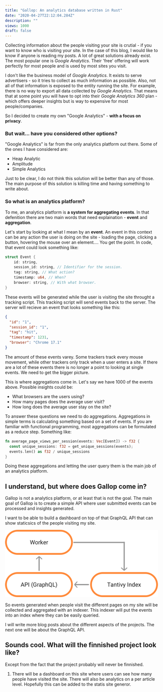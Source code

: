```yaml
---
title: "Gallop: An analytics database written in Rust"
date: "2020-04-27T22:12:04.284Z"
description: ""
views: 1000
draft: false
---
```


Collecting information about the people visiting your site is crutial - if you want to know who is visiting your site. In the case of this blog, I would like to know if anyone is reading my posts. A lot of great solutions already exist. The most popular one is _Google Analytics_. Their 'free' offering will work perfectly for most people and is used by most sites you visit.

I don't like the business model of _Google Analytics_. It exists to serve advertisers - so it tries to collect as much information as possible. Also, not all of that information is exposed to the entity running the site. For example, there is no way to export all data collected by _Google Analytics_. That means that at some point you will have to opt into their _Google Analytics 360_ plan - which offers deeper insights but is way to expensive for most people/companies.

So I decided to create my own "Google Analytics" - **with a focus on privacy**.

### But wait... have you considered other options?

"Google Analytics" is far from the only analytics platform out there. Some of the ones I have considered are:

- Heap Analytic
- Amplitude
- Simple Analytics

Just to be clear, I do not think this solution will be better than any of those. The main purpose of this solution is killing time and having something to write about.

### So what is an analytics platform?

To me, an analytics platform is **a system for aggregating events**. In that defenition there are two main words that need explaination - **event** and **aggregation**.

Let's start by looking at what I mean by an **event**. An event in this context can be any action the user is doing on the site - loading the page, clicking a button, hovering the mouse over an element.... You get the point. In code, that event could look something like:

```rust
struct Event {
    id: string,
    session_id: string, // Identifier for the session.
    tag: string, // What action?
    timestamp: u64, // When?
    browser: string, // With what browser.
}
```

These events will be generated while the user is visiting the site throught a tracking script. This tracking script will send events back to the server. The server will recieve an event that looks something like this:

```json
{
  "id": "1",
  "session_id": "1",
  "tag": "hit",
  "timestamp": 1231,
  "browser": "Chrome 17.1"
}
```

The amount of these events varey. Some trackers track every mouse movement, while other trackers only track when a user enters a site. If there are a lot of these events there is no longer a point to looking at single events. We need to get the bigger picture.

This is where aggregations come in. Let's say we have 1000 of the events above. Possible insights could be:

- What browsers are the users using?
- How many pages does the average user visit?
- How long does the average user stay on the site?

To answer these questions we need to do aggregations. Aggregations in simple terms is calculating something based on a set of events. If you are familiar with functional programming, most aggregations can be formulated as a reduce step. Something like:

```rust
fn average_page_views_per_session(events: Vec[Event]) -> f32 {
  const unique_sessions: f32 = get_unique_sessions(events);
  events.len() as f32 / unique_sessions
}
```

Doing these aggregations and letting the user query them is the main job of an analytics platform.

## I understand, but where does Gallop come in?

Gallop is not a analytics platform, or at least that is not the goal. The main goal of Gallop is to create a simple API where user submitted events can be processed and insights generated. 

I want to be able to build a dashboard on top of that GraphQL API that can show staticsics of the people visiting my site. 

![Hello world](./Drawing.png)

So events generated when people visit the different pages on my site will be collected and aggregated with an indexer. This indexer will put the events into an index where they can be easily queried.

I will write more blog posts about the different aspects of the projects. The next one will be about the GraphQL API. 

## Sounds cool. What will the finnished project look like?

Except from the fact that the project probably will never be finnished.

1. There will be a dashboard on this site where users can see how many people have visited the site. There will also be analytics on a per article level. Hopefully this can be added to the statis site generor.
